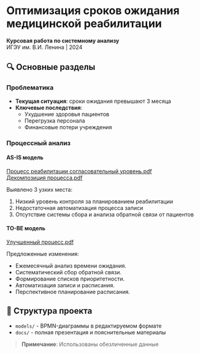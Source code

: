 # Оптимизация сроков ожидания медицинской реабилитации

**Курсовая работа по системному анализу**  
ИГЭУ им. В.И. Ленина | 2024

## 🔍 Основные разделы

### Проблематика
- **Текущая ситуация**: сроки ожидания превышают 3 месяца 
- **Ключевые последствия**:
  - Ухудшение здоровья пациентов
  - Перегрузка персонала
  - Финансовые потери учреждения

### Процессный анализ
#### AS-IS модель
[Процесс реабилитации согласовательный уровень.pdf](https://github.com/user-attachments/files/20879581/default.pdf) <br>
[Декомпозиция процесса.pdf](https://github.com/user-attachments/files/20879586/default.pdf)

Выявлено 3 узких места:
  1. Низкий уровень контроля за планированием реабилитации
  2. Недостаточная автоматизация процесса записи
  3. Отсутствие системы сбора и анализа обратной связи от пациентов

#### TO-BE модель
[Улучшенный процесс.pdf](https://github.com/user-attachments/files/20879591/default.pdf)

Предложенные изменения:
- Ежемесячный анализ времени ожидания.
- Систематический сбор обратной связи.
- Формирование списков приоритетности.
- Автоматизация записи и расписания.
- Перспективное планирование расписания.

## 📁 Структура проекта
- `models/` - BPMN-диаграммы в редактируемом формате
- `docs/` - полная презентация и пояснительные материалы

> **Примечание**: Использованы обезличенные данные


